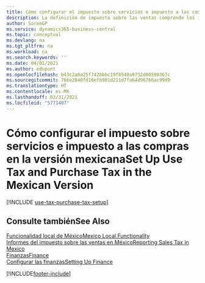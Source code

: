 ```yaml
---
title: Cómo configurar el impuesto sobre servicios e impuesto a las compras [MX]
description: La definición de impuesto sobre las ventas comprende los impuestos que pagan las empresas por usar productos en la versión mexicana
author: SorenGP
ms.service: dynamics365-business-central
ms.topic: conceptual
ms.devlang: na
ms.tgt_pltfrm: na
ms.workload: na
ms.search.keywords: ''
ms.date: 04/01/2021
ms.author: edupont
ms.openlocfilehash: b43c2a0a25f742bbbc19f8540a9732d00598367c
ms.sourcegitcommit: 766e2840fd16efb901d211d7fa64d96766ac99d9
ms.translationtype: HT
ms.contentlocale: es-MX
ms.lasthandoff: 03/31/2021
ms.locfileid: "5771407"
---
```

# <a name="set-up-use-tax-and-purchase-tax-in-the-mexican-version"></a><span data-ttu-id="6292a-103">Cómo configurar el impuesto sobre servicios e impuesto a las compras en la versión mexicana</span><span class="sxs-lookup"><span data-stu-id="6292a-103">Set Up Use Tax and Purchase Tax in the Mexican Version</span></span>

[!INCLUDE [use-tax-purchase-tax-setup](../includes/CAMXUS/use-tax-purchase-tax-setup.md)]

## <a name="see-also"></a><span data-ttu-id="6292a-104">Consulte también</span><span class="sxs-lookup"><span data-stu-id="6292a-104">See Also</span></span>

[<span data-ttu-id="6292a-105">Funcionalidad local de México</span><span class="sxs-lookup"><span data-stu-id="6292a-105">Mexico Local Functionality</span></span>](mexico-local-functionality.md)  
[<span data-ttu-id="6292a-106">Informes del impuesto sobre las ventas en México</span><span class="sxs-lookup"><span data-stu-id="6292a-106">Reporting Sales Tax in Mexico</span></span>](mexico-sales-tax.md)  
[<span data-ttu-id="6292a-107">Finanzas</span><span class="sxs-lookup"><span data-stu-id="6292a-107">Finance</span></span>](../../finance.md)  
[<span data-ttu-id="6292a-108">Configurar las finanzas</span><span class="sxs-lookup"><span data-stu-id="6292a-108">Setting Up Finance</span></span>](../../finance.md)  


[!INCLUDE[footer-include](../../includes/footer-banner.md)]